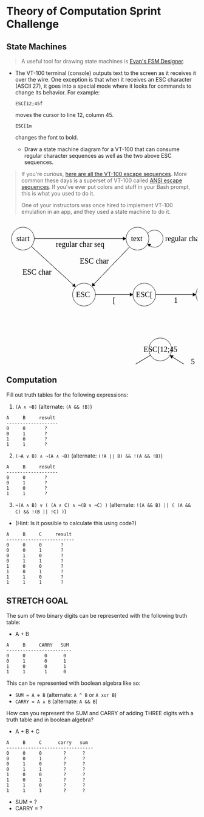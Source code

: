 # Theory of Computation Sprint Challenge

## State Machines

> A useful tool for drawing state machines is [Evan's FSM
> Designer](http://madebyevan.com/fsm/).

- The VT-100 terminal (console) outputs text to the screen as it
  receives it over the wire. One exception is that when it receives an
  ESC character (ASCII 27), it goes into a special mode where it looks
  for commands to change its behavior. For example:

      ESC[12;45f

  moves the cursor to line 12, column 45.

      ESC[1m

  changes the font to bold.

  - Draw a state machine diagram for a VT-100 that can consume regular
    character sequences as well as the two above ESC sequences.

> If you're curious, [here are all the VT-100 escape
> sequences](http://ascii-table.com/ansi-escape-sequences-vt-100.php).
> More common these days is a superset of VT-100 called [ANSI escape
> sequences](http://ascii-table.com/ansi-escape-sequences.php). If
> you've ever put colors and stuff in your Bash prompt, this is what you
> used to do it.
>
> One of your instructors was once hired to implement VT-100 emulation
> in an app, and they used a state machine to do it.

<?xml version="1.0" standalone="no"?>
<!DOCTYPE svg PUBLIC "-//W3C//DTD SVG 1.1//EN" "http://www.w3.org/Graphics/SVG/1.1/DTD/svg11.dtd">

<svg width="800" height="600" version="1.1" xmlns="http://www.w3.org/2000/svg">
	<ellipse stroke="black" stroke-width="1" fill="none" cx="43.5" cy="48.5" rx="30" ry="30"/>
	<text x="26.5" y="54.5" font-family="Times New Roman" font-size="20">start</text>
	<ellipse stroke="black" stroke-width="1" fill="none" cx="345.5" cy="48.5" rx="30" ry="30"/>
	<text x="328.5" y="54.5" font-family="Times New Roman" font-size="20">text </text>
	<ellipse stroke="black" stroke-width="1" fill="none" cx="204.5" cy="195.5" rx="30" ry="30"/>
	<text x="183.5" y="201.5" font-family="Times New Roman" font-size="20">ESC </text>
	<ellipse stroke="black" stroke-width="1" fill="none" cx="363.5" cy="195.5" rx="30" ry="30"/>
	<text x="341.5" y="201.5" font-family="Times New Roman" font-size="20">ESC[</text>
	<ellipse stroke="black" stroke-width="1" fill="none" cx="529.5" cy="195.5" rx="30" ry="30"/>
	<text x="502.5" y="201.5" font-family="Times New Roman" font-size="20">ESC[1</text>
	<ellipse stroke="black" stroke-width="1" fill="none" cx="709.5" cy="195.5" rx="30" ry="30"/>
	<text x="677.5" y="201.5" font-family="Times New Roman" font-size="20">ESC[12</text>
	<ellipse stroke="black" stroke-width="1" fill="none" cx="709.5" cy="355.5" rx="30" ry="30"/>
	<text x="675.5" y="361.5" font-family="Times New Roman" font-size="20">ESC[12;</text>
	<ellipse stroke="black" stroke-width="1" fill="none" cx="742.5" cy="69.5" rx="30" ry="30"/>
	<text x="702.5" y="75.5" font-family="Times New Roman" font-size="20">Bold Font</text>
	<ellipse stroke="black" stroke-width="1" fill="none" cx="557.5" cy="433.5" rx="30" ry="30"/>
	<text x="518.5" y="439.5" font-family="Times New Roman" font-size="20">ESC[12;4</text>
	<ellipse stroke="black" stroke-width="1" fill="none" cx="405.5" cy="339.5" rx="30" ry="30"/>
	<text x="361.5" y="345.5" font-family="Times New Roman" font-size="20">ESC[12;45</text>
	<ellipse stroke="black" stroke-width="1" fill="none" cx="181.5" cy="472.5" rx="30" ry="30"/>
	<text x="27.5" y="478.5" font-family="Times New Roman" font-size="20">moves the cursor to line 12 column 45</text>
	<polygon stroke="black" stroke-width="1" points="73.5,48.5 315.5,48.5"/>
	<polygon fill="black" stroke-width="1" points="315.5,48.5 307.5,43.5 307.5,53.5"/>
	<text x="130.5" y="69.5" font-family="Times New Roman" font-size="20">regular char seq</text>
	<path stroke="black" stroke-width="1" fill="none" d="M 372.297,35.275 A 22.5,22.5 0 1 1 372.297,61.725"/>
	<text x="418.5" y="54.5" font-family="Times New Roman" font-size="20">regular character sequence</text>
	<polygon fill="black" stroke-width="1" points="372.297,61.725 375.83,70.473 381.708,62.382"/>
	<polygon stroke="black" stroke-width="1" points="65.655,68.728 182.345,175.272"/>
	<polygon fill="black" stroke-width="1" points="182.345,175.272 179.809,166.185 173.066,173.57"/>
	<text x="42.5" y="142.5" font-family="Times New Roman" font-size="20">ESC char</text>
	<polygon stroke="black" stroke-width="1" points="324.733,70.15 225.267,173.85"/>
	<polygon fill="black" stroke-width="1" points="225.267,173.85 234.413,171.537 227.196,164.615"/>
	<text x="193.5" y="113.5" font-family="Times New Roman" font-size="20">ESC char</text>
	<polygon stroke="black" stroke-width="1" points="234.5,195.5 333.5,195.5"/>
	<polygon fill="black" stroke-width="1" points="333.5,195.5 325.5,190.5 325.5,200.5"/>
	<text x="280.5" y="216.5" font-family="Times New Roman" font-size="20">[</text>
	<polygon stroke="black" stroke-width="1" points="393.5,195.5 499.5,195.5"/>
	<polygon fill="black" stroke-width="1" points="499.5,195.5 491.5,190.5 491.5,200.5"/>
	<text x="441.5" y="216.5" font-family="Times New Roman" font-size="20">1</text>
	<polygon stroke="black" stroke-width="1" points="559.5,195.5 679.5,195.5"/>
	<polygon fill="black" stroke-width="1" points="679.5,195.5 671.5,190.5 671.5,200.5"/>
	<text x="614.5" y="216.5" font-family="Times New Roman" font-size="20">2</text>
	<polygon stroke="black" stroke-width="1" points="709.5,225.5 709.5,325.5"/>
	<polygon fill="black" stroke-width="1" points="709.5,325.5 714.5,317.5 704.5,317.5"/>
	<text x="698.5" y="281.5" font-family="Times New Roman" font-size="20">;</text>
	<polygon stroke="black" stroke-width="1" points="555.321,180.226 716.679,84.774"/>
	<polygon fill="black" stroke-width="1" points="716.679,84.774 707.248,84.544 712.34,93.151"/>
	<text x="640.5" y="153.5" font-family="Times New Roman" font-size="20">m</text>
	<polygon stroke="black" stroke-width="1" points="682.809,369.197 584.191,419.803"/>
	<polygon fill="black" stroke-width="1" points="584.191,419.803 593.591,420.599 589.026,411.702"/>
	<text x="618.5" y="385.5" font-family="Times New Roman" font-size="20">4</text>
	<polygon stroke="black" stroke-width="1" points="531.985,417.721 431.015,355.279"/>
	<polygon fill="black" stroke-width="1" points="431.015,355.279 435.189,363.739 440.449,355.234"/>
	<text x="486.5" y="377.5" font-family="Times New Roman" font-size="20">5</text>
	<polygon stroke="black" stroke-width="1" points="379.704,354.816 207.296,457.184"/>
	<polygon fill="black" stroke-width="1" points="207.296,457.184 216.727,457.399 211.622,448.8"/>
	<text x="281.5" y="396.5" font-family="Times New Roman" font-size="20">f</text>
</svg>

## Computation

Fill out truth tables for the following expressions:

1. `(A ∧ ¬B)` (alternate: `(A && !B)`)

```
A     B     result
-------------------
0     0       ?
0     1       ?
1     0       ?
1     1       ?
```

2. `(¬A ∨ B) ∧ ¬(A ∧ ¬B)` (alternate: `(!A || B) && !(A && !B)`)

```
A     B     result
-------------------
0     0       ?
0     1       ?
1     0       ?
1     1       ?
```

3. `¬(A ∧ B) ∨ ( (A ∧ C) ∧ ¬(B ∨ ¬C) )` (alternate: `!(A && B) || ( (A && C) && !(B || !C) )`)

- (Hint: Is it possible to calculate this using code?)

```
A     B     C     result
-------------------------
0     0     0       ?
0     0     1       ?
0     1     0       ?
0     1     1       ?
1     0     0       ?
1     0     1       ?
1     1     0       ?
1     1     1       ?
```

## STRETCH GOAL

The sum of two binary digits can be represented with the following truth table:

- A + B

```
A     B     CARRY   SUM
------------------------
0     0       0      0
0     1       0      1
1     0       0      1
1     1       1      0
```

This can be represented with boolean algebra like so:

- `SUM = A ⊕ B` (alternate: `A ^ B` or `A xor B`)
- `CARRY = A ∧ B` (alternate: `A && B`)

How can you represent the SUM and CARRY of adding THREE digits with a truth table and in boolean algebra?

- A + B + C

```
A     B     C      carry   sum
--------------------------------
0     0     0        ?      ?
0     0     1        ?      ?
0     1     0        ?      ?
0     1     1        ?      ?
1     0     0        ?      ?
1     0     1        ?      ?
1     1     0        ?      ?
1     1     1        ?      ?
```

- SUM = ?
- CARRY = ?
